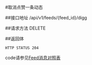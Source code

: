 #取消点赞一条动态

##接口地址
/api/v1/feeds/{feed_id}/digg

##请求方法
DELETE

##返回体
```
HTTP STATUS 204
```

code请参见[Feed消息对照表](Feed消息对照表.md)